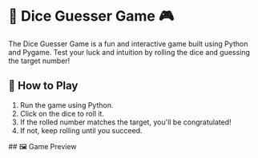 # 🎲 Dice Guesser Game 🎮

The Dice Guesser Game is a fun and interactive game built using Python and Pygame. Test your luck and intuition by rolling the dice and guessing the target number! 

## 🚀 How to Play
1. Run the game using Python.
2. Click on the dice to roll it.
3. If the rolled number matches the target, you'll be congratulated!
4. If not, keep rolling until you succeed.

## 🖼️ Game Preview
